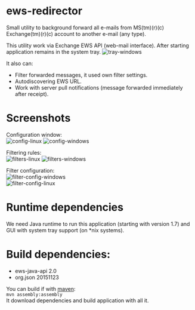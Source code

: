# ews-redirector
Small utility to background forward all e-mails from MS(tm)(r)(c) Exchange(tm)(r)(c) account to another e-mail (any type).

This utility work via Exchange EWS API (web-mail interface). After starting application remains in the system tray. 
![tray-windows](http://vex-host.com/share/integry/github/ews-redirector/redirector_win_tray.png)

It also can:
* Filter forwarded messages, it used own filter settings.
* Autodiscovering EWS URL.
* Work with server pull notifications (message forwarded immediately after receipt).  

# Screenshots  
Configuration window:  
![config-linux](http://vex-host.com/share/integry/github/ews-redirector/redirector_lin_config.png)
![config-windows](http://vex-host.com/share/integry/github/ews-redirector/redirector_win_config.png) 

Filtering rules:  
![filters-linux](http://vex-host.com/share/integry/github/ews-redirector/redirector_lin_rules.png) 
![filters-windows](http://vex-host.com/share/integry/github/ews-redirector/redirector_win_rules.png)  

Filter configuration:  
![filter-config-windows](http://vex-host.com/share/integry/github/ews-redirector/redirector_win_rule.png)  
![filter-config-linux](http://vex-host.com/share/integry/github/ews-redirector/redirector_lin_rule.png)

# Runtime dependencies
We need Java runtime to run this application (starting with version 1.7) and GUI with system tray support (on *nix systems).

# Build dependencies:
* ews-java-api 2.0
* org.json 20151123  

You can build if with [maven](https://maven.apache.org/):  
`mvn assembly:assembly`  
It download dependencies and build application with all it.
